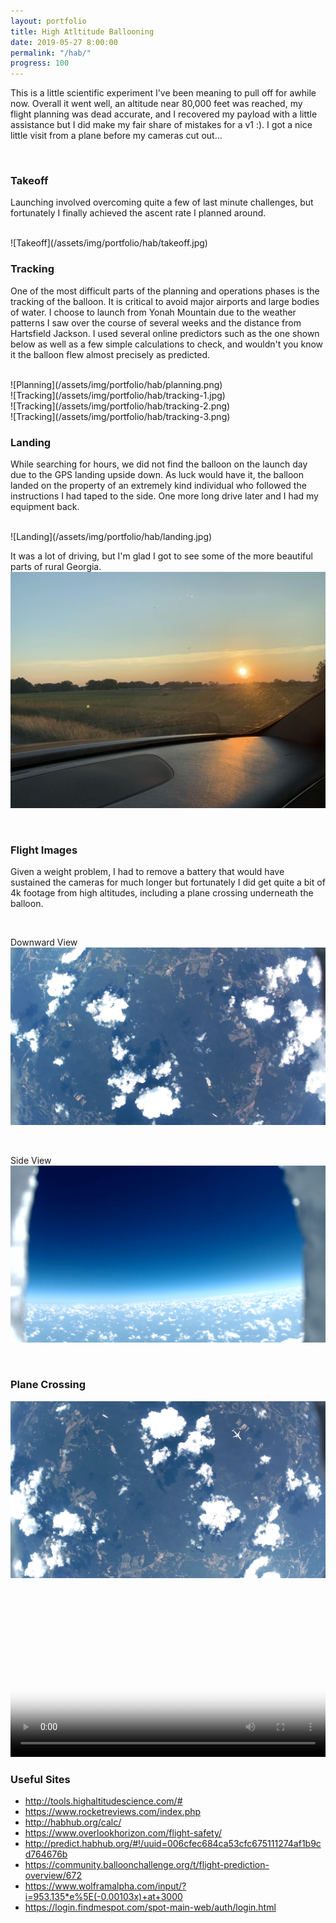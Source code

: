 ```yaml
---
layout: portfolio
title: High Atltitude Ballooning
date: 2019-05-27 8:00:00
permalink: "/hab/"
progress: 100
---
```



This is a little scientific experiment I've been meaning to pull off for awhile now. Overall it went well, an altitude near 80,000 feet was reached, my flight planning was dead accurate, and I recovered my payload with a little assistance but I did make my fair share of mistakes for a v1 :). I got a nice little visit from a plane before my cameras cut out...

<br>

### Takeoff
Launching involved overcoming quite a few of last minute challenges, but fortunately I finally achieved the ascent rate I planned around.

<br>
![Takeoff](/assets/img/portfolio/hab/takeoff.jpg)

<br>

### Tracking
One of the most difficult parts of the planning and operations phases is the tracking of the balloon. It is critical to avoid major airports and large bodies of water. I choose to launch from Yonah Mountain due to the weather patterns I saw over the course of several weeks and the distance from Hartsfield Jackson. I used several online predictors such as the one shown below as well as a few simple calculations to check, and wouldn't you know it the balloon flew almost precisely as predicted.

<br>
![Planning](/assets/img/portfolio/hab/planning.png)
<br>
![Tracking](/assets/img/portfolio/hab/tracking-1.jpg)
<br>
![Tracking](/assets/img/portfolio/hab/tracking-2.png)
<br>
![Tracking](/assets/img/portfolio/hab/tracking-3.png)

<br>

### Landing
While searching for hours, we did not find the balloon on the launch day due to the GPS landing upside down. As luck would have it, the balloon landed on the property of an extremely kind individual who followed the instructions I had taped to the side. One more long drive later and I had my equipment back.

<br>
![Landing](/assets/img/portfolio/hab/landing.jpg)

<br>

It was a lot of driving, but I'm glad I got to see some of the more beautiful parts of rural Georgia.
![Sunset](/assets/img/portfolio/hab/sunset.jpg)

<br>

### Flight Images
Given a weight problem, I had to remove a battery that would have sustained the cameras for much longer but fortunately I did get quite a bit of 4k footage from high altitudes, including a plane crossing underneath the balloon.

<br>

Downward View
![Bottom](/assets/img/portfolio/hab/bottom.jpg)

<br>

Side View
![Side](/assets/img/portfolio/hab/side.png)

<br>

### Plane Crossing
![Plane](/assets/img/portfolio/hab/plane.png)

<br>

<video width="100%" poster="/assets/img/portfolio/hab/plane.png" controls>
    <source src="/assets/img/portfolio/hab/plane.mp4" type="video/mp4">
    Your broswer does not support the video tag.
</video>
<br>

### Useful Sites
- http://tools.highaltitudescience.com/#
- https://www.rocketreviews.com/index.php
- http://habhub.org/calc/
- https://www.overlookhorizon.com/flight-safety/
- http://predict.habhub.org/#!/uuid=006cfec684ca53cfc675111274af1b9cd764676b
- https://community.balloonchallenge.org/t/flight-prediction-overview/672
- https://www.wolframalpha.com/input/?i=953.135*e%5E(-0.00103x)+at+3000
- https://login.findmespot.com/spot-main-web/auth/login.html